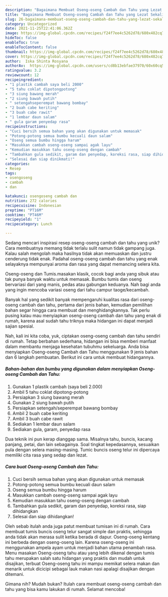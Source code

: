 ```yaml
---
description: "Bagaimana Membuat Oseng-oseng Cambah dan Tahu yang Lezat Sekali"
title: "Bagaimana Membuat Oseng-oseng Cambah dan Tahu yang Lezat Sekali"
slug: 26-bagaimana-membuat-oseng-oseng-cambah-dan-tahu-yang-lezat-sekali
category: Uncategorized
date: 2021-11-25T22:41:06.362Z
image: https://img-global.cpcdn.com/recipes/f24f7ee4c5262d78/680x482cq70/oseng-oseng-cambah-dan-tahu-foto-resep-utama.jpg
hideToc: false
enableToc: true
enableTocContent: false
thumbnail: https://img-global.cpcdn.com/recipes/f24f7ee4c5262d78/680x482cq70/oseng-oseng-cambah-dan-tahu-foto-resep-utama.jpg
cover: https://img-global.cpcdn.com/recipes/f24f7ee4c5262d78/680x482cq70/oseng-oseng-cambah-dan-tahu-foto-resep-utama.jpg
author:  Iska Shinta Rosyana
authorAv:  https://img-global.cpcdn.com/users/cd8b13ebfae37970/60x60cq50/avatar.jpg
ratingvalue: 3.2
reviewcount: 12
recipeingredient:
- "1 plastik cambah saya beli 2000"
- "5 tahu coklat dipotongpotong"
- "3 siung bawang merah"
- "2 siung bawah putih"
- " setengahseperempat bawang bombay"
- "2 buah cabe keriting"
- "3 buah cabe rawit"
- "1 lembar daun salam"
- " gula garam penyedap rasa"
recipeinstructions:
- "Cuci bersih semua bahan yang akan digunakan untuk memasak"
- "Potong-potong semua bumbu kecuali daun salam"
- "Oseng semua bumbu hingga harum"
- "Masukkan cambah oseng-oseng sampai agak layu"
- "Kemudian masukkan tahu oseng-oseng dengan cambah"
- "Tambahkan gula sedikit, garam dan penyedap, koreksi rasa, siap dihidangkan"
- "Selesai dan siap dinikmati!"
categories:
- Resep
tags:
- osengoseng
- cambah
- dan

katakunci: osengoseng cambah dan 
nutrition: 272 calories
recipecuisine: Indonesian
preptime: "PT16M"
cooktime: "PT46M"
recipeyield: "1"
recipecategory: Lunch

---
```



Sedang mencari inspirasi resep oseng-oseng cambah dan tahu yang unik? Cara membuatnya memang tidak terlalu sulit namun tidak gampang juga. Kalau salah mengolah maka hasilnya tidak akan memuaskan dan justru cenderung tidak enak. Padahal oseng-oseng cambah dan tahu yang enak selayaknya mempunyai aroma dan rasa yang dapat memancing selera kita.


Oseng-oseng dan Tumis.masakan klasik, cocok bagi anda yang sibuk atau tak punya banyak waktu untuk memasak. Bumbu tumis dan oseng bervariasi dari yang manis, pedas atau gabungan keduanya. Nah bagi anda yang ingin mencoba variasi oseng dari tahu campur taoge/kecambah.

Banyak hal yang sedikit banyak mempengaruhi kualitas rasa dari oseng-oseng cambah dan tahu, pertama dari jenis bahan, kemudian pemilihan bahan segar hingga cara membuat dan menghidangkannya. Tak perlu pusing kalau mau menyiapkan oseng-oseng cambah dan tahu yang enak di rumah, karena asal sudah tahu triknya maka hidangan ini dapat menjadi sajian spesial.


Nah, kali ini kita coba, yuk, ciptakan oseng-oseng cambah dan tahu sendiri di rumah. Tetap berbahan sederhana, hidangan ini bisa memberi manfaat dalam membantu menjaga kesehatan tubuhmu sekeluarga. Anda bisa menyiapkan Oseng-oseng Cambah dan Tahu menggunakan 9 jenis bahan dan 6 langkah pembuatan. Berikut ini cara untuk membuat hidangannya.

<!--inarticleads1-->

##### Bahan-bahan dan bumbu yang digunakan dalam menyiapkan Oseng-oseng Cambah dan Tahu:

1. Gunakan 1 plastik cambah (saya beli 2.000)
1. Ambil 5 tahu coklat dipotong-potong
1. Persiapkan 3 siung bawang merah
1. Gunakan 2 siung bawah putih
1. Persiapkan  setengah/seperempat bawang bombay
1. Ambil 2 buah cabe keriting
1. Ambil 3 buah cabe rawit
1. Sediakan 1 lembar daun salam
1. Sediakan  gula, garam, penyedap rasa


Dua teknik ini pun kerap dianggap sama. Misalnya tahu, buncis, kacang panjang, petai, dan lain sebagainya. Soal tingkat kepedasannya, sesuaikan pula dengan selera masing-masing. Tumic buncis oseng telur ini dipercaya memiliki cita rasa yang sedap dan lezat. 

<!--inarticleads2-->

##### Cara buat Oseng-oseng Cambah dan Tahu:

1. Cuci bersih semua bahan yang akan digunakan untuk memasak
1. Potong-potong semua bumbu kecuali daun salam
1. Oseng semua bumbu hingga harum
1. Masukkan cambah oseng-oseng sampai agak layu
1. Kemudian masukkan tahu oseng-oseng dengan cambah
1. Tambahkan gula sedikit, garam dan penyedap, koreksi rasa, siap dihidangkan
1. Selesai dan siap dihidangkan!

Oleh sebab itulah anda juga patut membuat tumisan ini di rumah. Cara membuat tumis buncis oseng telur sangat simple dan praktis, sehingga anda tidak akan merasa sulit ketika berada di dapur. Oseng-oseng kentang ini berbeda dengan oseng-oseng lain. Karena oseng-oseng ini menggunakan ampela ayam untuk menjadi bahan utama penambah rasa. Menu masakan Oseng-oseng tahu atau yang lebih dikenal dengan tumis tahu merupakan salah satu hidangan yang praktis dan mudah untuk disajikan, terbuat Oseng-oseng tahu ini mampu memikat selera makan dan menarik untuk dicicipi sebagai lauk makan nasi apalagi disajikan dengan ditemani. 

Gimana nih? Mudah bukan? Itulah cara membuat oseng-oseng cambah dan tahu yang bisa kamu lakukan di rumah. Selamat mencoba!
